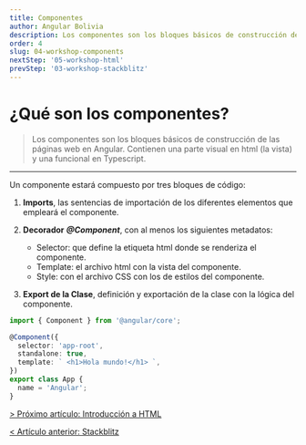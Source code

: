 ```yaml
---
title: Componentes
author: Angular Bolivia
description: Los componentes son los bloques básicos de construcción de las páginas web en Angular. Contienen una parte visual en html (la vista) y una funcional en Typescript.
order: 4
slug: 04-workshop-components
nextStep: '05-workshop-html'
prevStep: '03-workshop-stackblitz'
---
```


# ¿Qué son los componentes?

> Los componentes son los bloques básicos de construcción de las páginas web en Angular. Contienen una parte visual en html (la vista) y una funcional en Typescript.

---

Un componente estará compuesto por tres bloques de código:

1. **Imports**, las sentencias de importación de los diferentes elementos que empleará el componente.

2. **Decorador** **_@Component_**, con al menos los siguientes metadatos:

   - Selector: que define la etiqueta html donde se renderiza el componente.
   - Template: el archivo html con la vista del componente.
   - Style: con el archivo CSS con los de estilos del componente.

3. **Export de la Clase**, definición y exportación de la clase con la lógica del componente.

```typescript
import { Component } from '@angular/core';

@Component({
  selector: 'app-root',
  standalone: true,
  template: ` <h1>Hola mundo!</h1> `,
})
export class App {
  name = 'Angular';
}
```

[> Próximo artículo: Introducción a HTML](/tutorial/05-workshop-html)

[< Artículo anterior: Stackblitz](/tutorial/03-workshop-stackblitz)
